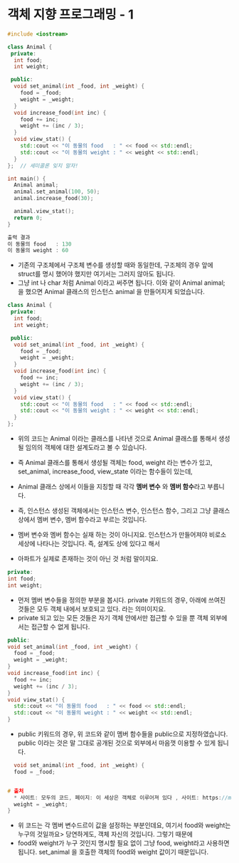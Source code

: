 # 객체 지향 프로그래밍 - 1

```C++
#include <iostream>

class Animal {
 private:
  int food;
  int weight;

 public:
  void set_animal(int _food, int _weight) {
    food = _food;
    weight = _weight;
  }
  void increase_food(int inc) {
    food += inc;
    weight += (inc / 3);
  }
  void view_stat() {
    std::cout << "이 동물의 food   : " << food << std::endl;
    std::cout << "이 동물의 weight : " << weight << std::endl;
  }
};  // 세미콜론 잊지 말자!

int main() {
  Animal animal;
  animal.set_animal(100, 50);
  animal.increase_food(30);

  animal.view_stat();
  return 0;
}

출력 결과
이 동물의 food   : 130
이 동물의 weight : 60

```
 * 기존의 구조체에서 구조체 변수를 생성할 때와 동일한데, 구조체의 경우 앞에 struct를 명시 했어야 했지만 여기서는 그러지 않아도 됩니다.
 * 그냥 int 나 char 처럼 Animal 이라고 써주면 됩니다. 이와 같이 Animal animal; 을 했으면 Animal 클래스의 인스턴스 animal 을 만들어지게 되었습니다.

```C++
class Animal {
 private:
  int food;
  int weight;

 public:
  void set_animal(int _food, int _weight) {
    food = _food;
    weight = _weight;
  }
  void increase_food(int inc) {
    food += inc;
    weight += (inc / 3);
  }
  void view_stat() {
    std::cout << "이 동물의 food   : " << food << std::endl;
    std::cout << "이 동물의 weight : " << weight << std::endl;
  }
};
```
 * 위의 코드는 Animal 이라는 클래스를 나타낸 것으로 Animal 클래스를 통해서 생성될 임의의 객체에 대한 설계도라고 볼 수 있습니다.
 * 즉 Animal 클래스를 통해서 생성될 객체는 food, weight 라는 변수가 있고, set_animal, increase_food, view_state 이라는 함수들이 있는데,
 * Animal 클래스 상에서 이들을 지칭할 때 각각 **멤버 변수** 와 **멤버 함수**라고 부릅니다.

 * 즉, 인스턴스 생성된 객체에서는 인스턴스 변수, 인스턴스 함수, 그리고 그냥 클래스 상에서 멤버 변수, 멤버 함수라고 부르는 것입니다.
 * 멤버 변수와 멤버 함수는 실재 하는 것이 아니지요. 인스턴스가 만들어져야 비로소 세상에 나타나는 것입니다. 즉, 설계도 상에 있다고 해서
 * 아파트가 실제로 존재하는 것이 아닌 것 처럼 말이지요.


```C++
private:
int food;
int weight;
```

 * 먼저 멤버 변수들을 정의한 부분을 봅시다. private 키워드의 경우, 아래에 쓰여진 것들은 모두 객체 내에서 보호되고 있다. 라는 의미이지요.
 * private 되고 있는 모든 것들은 자기 객체 안에서만 접근할 수 있을 뿐 객체 외부에서는 접근할 수 없게 됩니다.

```C++
public:
void set_animal(int _food, int _weight) {
  food = _food;
  weight = _weight;
}
void increase_food(int inc) {
  food += inc;
  weight += (inc / 3);
}
void view_stat() {
  std::cout << "이 동물의 food   : " << food << std::endl;
  std::cout << "이 동물의 weight : " << weight << std::endl;
}
```
 * public 키워드의 경우, 위 코드와 같이 멤버 함수들을 public으로 지정하였습니다. public 이라는 것은 말 그대로 공개된 것으로 외부에서 마음껏 이용할 수 있게 됩니다.


```C++
  void set_animal(int _food, int _weight) {
  food = _food;


# 출처
  * 사이트: 모두의 코드, 페이지: 이 세상은 객체로 이루어져 있다 , 사이트: https://modoocode.com/172
  weight = _weight;
}
```
 * 위 코드는 각 멤버 변수드르이 값을 설정하는 부분인데요, 여기서 food와 weight는 누구의 것일까요> 당연하게도, 객체 자신의 것입니다. 그렇기 때문에
 * food와 weight가 누구 것인지 명시할 필요 없이 그냥 food, weight라고 사용하면 됩니다. set_animal 을 호출한 객체의 food와 weight 값이기 때문입니다.
